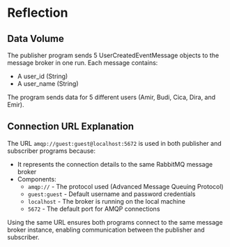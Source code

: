 # Reflection

## Data Volume
The publisher program sends 5 UserCreatedEventMessage objects to the message broker in one run. Each message contains:
- A user_id (String)
- A user_name (String)

The program sends data for 5 different users (Amir, Budi, Cica, Dira, and Emir).

## Connection URL Explanation
The URL `amqp://guest:guest@localhost:5672` is used in both publisher and subscriber programs because:
- It represents the connection details to the same RabbitMQ message broker
- Components:
  - `amqp://` - The protocol used (Advanced Message Queuing Protocol)
  - `guest:guest` - Default username and password credentials
  - `localhost` - The broker is running on the local machine
  - `5672` - The default port for AMQP connections

Using the same URL ensures both programs connect to the same message broker instance, enabling communication between the publisher and subscriber.
